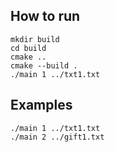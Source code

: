 ## How to run
```
mkdir build
cd build
cmake ..
cmake --build .
./main 1 ../txt1.txt
```
## Examples
```
./main 1 ../txt1.txt
./main 2 ../gift1.txt
```
